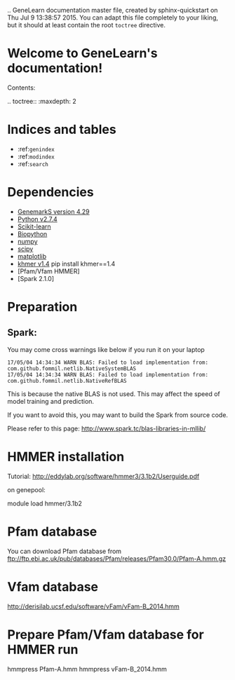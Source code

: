 .. GeneLearn documentation master file, created by
   sphinx-quickstart on Thu Jul  9 13:38:57 2015.
   You can adapt this file completely to your liking, but it should at least
   contain the root `toctree` directive.

Welcome to GeneLearn's documentation!
=====================================

Contents:

.. toctree::
   :maxdepth: 2



Indices and tables
==================

* :ref:`genindex`
* :ref:`modindex`
* :ref:`search`




# Dependencies
* [GenemarkS version 4.29](http://exon.gatech.edu/GeneMark/)
* [Python v2.7.4](https://www.python.org/)
* [Scikit-learn](https://scikits.appspot.com/scikit-learn)
* [Biopython](http://biopython.org)
* [numpy](http://www.numpy.org/)
* [scipy](http://www.scipy.org/)
* [matplotlib](http://matplotlib.org/)
* [khmer v1.4](https://pypi.python.org/pypi/khmer/1.4/) pip install khmer==1.4
* [Pfam/Vfam HMMER]
* [Spark 2.1.0]

# Preparation
## Spark:

You may come cross warnings like below if you run it on your laptop
```
17/05/04 14:34:34 WARN BLAS: Failed to load implementation from: com.github.fommil.netlib.NativeSystemBLAS
17/05/04 14:34:34 WARN BLAS: Failed to load implementation from: com.github.fommil.netlib.NativeRefBLAS
```
This is because the native BLAS is not used. This may affect the speed of
model training and prediction.

If you want to avoid this, you may want to build the Spark from source code.

Please refer to this page:
http://www.spark.tc/blas-libraries-in-mllib/


HMMER installation
=======
Tutorial:
http://eddylab.org/software/hmmer3/3.1b2/Userguide.pdf

on genepool:

module load hmmer/3.1b2


Pfam database
========
You can download Pfam database from
ftp://ftp.ebi.ac.uk/pub/databases/Pfam/releases/Pfam30.0/Pfam-A.hmm.gz

Vfam database
======
http://derisilab.ucsf.edu/software/vFam/vFam-B_2014.hmm

Prepare Pfam/Vfam database for HMMER run
====
hmmpress Pfam-A.hmm
hmmpress vFam-B_2014.hmm
